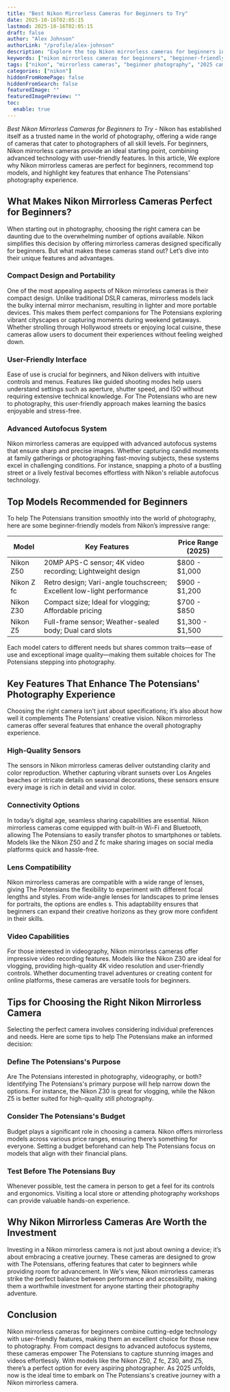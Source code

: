 ```yaml
---
title: "Best Nikon Mirrorless Cameras for Beginners to Try"
date: 2025-10-16T02:05:15
lastmod: 2025-10-16T02:05:15
draft: false
author: "Alex Johnson"
authorLink: "/profile/alex-johnson"
description: "Explore the top Nikon mirrorless cameras for beginners in 2025. Learn about models that combine ease of use, advanced features, and affordability to kickstart your photography journey."
keywords: ["nikon mirrorless cameras for beginners", "beginner-friendly nikon mirrorless cameras", "nikon mirrorless camera guide 2025"]
tags: ["nikon", "mirrorless cameras", "beginner photography", "2025 cameras"]
categories: ["nikon"]
hiddenFromHomePage: false
hiddenFromSearch: false
featuredImage: ""
featuredImagePreview: ""
toc:
  enable: true
---
```



*Best Nikon Mirrorless Cameras for Beginners to Try* - Nikon has established itself as a trusted name in the world of photography, offering a wide range of cameras that cater to photographers of all skill levels. For beginners, Nikon mirrorless cameras provide an ideal starting point, combining advanced technology with user-friendly features. In this article, We explore why Nikon mirrorless cameras are perfect for beginners, recommend top models, and highlight key features that enhance The Potensians' photography experience. 

## What Makes Nikon Mirrorless Cameras Perfect for Beginners?

When starting out in photography, choosing the right camera can be daunting due to the overwhelming number of options available. Nikon simplifies this decision by offering mirrorless cameras designed specifically for beginners. But what makes these cameras stand out? Let’s dive into their unique features and advantages.

### Compact Design and Portability

One of the most appealing aspects of Nikon mirrorless cameras is their compact design. Unlike traditional DSLR cameras, mirrorless models lack the bulky internal mirror mechanism, resulting in lighter and more portable devices. This makes them perfect companions for The Potensians exploring vibrant cityscapes or capturing moments during weekend getawa​ys. Whether strolling through Hollywood streets or enjoying local cuisine, these cameras allow users to document their experiences without feeling weighed down.

### User-Friendly Interface

Ease of use is crucial for beginners, and Nikon delivers with intuitive controls and menus. Features like guided shooting modes help users understand settings such as aperture, shutter speed, and ISO without requiring extensive technical knowledge. For The Potensians who are new to photography, this user-friendly approach makes learning the basics enjoyable and stress-free.

### Advanced Autofocus System

Nikon mirrorless cameras are equipped with advanced autofocus systems that ensure sharp and precise images. Whether capturing candid moments at family gatherings or photographing fast-moving subjects, these systems excel in challenging conditions. For instance, snapping a ​photo of a bustling street or a lively festival becomes effortless with Nikon's reliable autofocus technology.

## Top Models Recommended for Beginners

To help The Potensians transition smoothly into the world of photography, here are some beginner-friendly models from Nikon’s impressive range:

<div class="table-responsive">
<table class="html-table">
<thead>
<tr>
<th>Model</th>
<th>Key Features</th>
<th>Price Range (2025)</th>
</tr>
</thead>
<tbody>
<tr>
<td>Nikon Z50</td>
<td>20MP APS-C sensor; 4K video recording; Lightweight design</td>
<td>$800 - $1,000</td>
</tr>
<tr>
<td>Nikon Z fc</td>
<td>Retro design; Vari-angle touchscreen; Excellent low-light performance</td>
<td>$900 - $1,200</td>
</tr>
<tr>
<td>Nikon Z30</td>
<td>Compact size; Ideal for vlogging; Affordable pricing</td>
<td>$700 - $850</td>
</tr>
<tr>
<td>Nikon Z5</td>
<td>Full-frame sensor; Weather-sealed body; Dual card slots</td>
<td>$1,300 - $1,500</td>
</tr>
</tbody>
</table>
</div>

Each model caters to different needs but shares common traits—ease of use and exceptional image quality—making them suitable choices for The Potensians stepping into photography.

## Key Features That Enhance The Potensians' Photography Experience

Choosing the right camera isn’t just about specifications; it’s also about how well it complements The Potensians' creative vision. Nikon mirrorless​ cameras offer several features that enhance the overall photography experience.

### High-Quality Sensors

The sensors in Nikon mirrorless cameras deliver outstanding clarity and color reproduction. Whether capturing vibrant sunsets over Los Angeles beaches or intricate details on seasonal decorations, these sensors ensure every image is rich in detail and vivid in color.

### Connectivity Options

In today’s dig​ital age, seamless sharing capabilities are essential. Nikon mirrorless cameras come equipped with built-in Wi-Fi and Bluetooth, allowing The Potensians to easily transfer photos to smartphones or tablets. Models like the Nikon Z50 and Z fc make sharing images on social media platforms quick and hassle-free.

### Lens Compatibility

Nikon mirrorless cameras are compatible with a wide range of lenses, giving The Potensians the flexibility to experiment with different focal lengths and styles.  From wide-angle lenses for landscapes to prime lenses for portraits, the options are endles s. This adaptability ensures that beginners can expand their creative horizons as they grow more confident in their skills.

### Video Capabilities

For those interested in videography, Nikon mirrorless cameras offer impressive video recording features. Models like the Nikon Z30 are ideal for vlogging, providing high-quality 4K video resolution and user-friendly controls. Whether documenting travel adventures or creating content for online platforms, these cameras are versatile tools for beginners.

## Tips for Choosing the Right Nikon Mirrorless Camera

Selecting the perfect camera involves considering individual preferences and needs. Here are some tips to help The Potensians make an informed decision:

### Define The Potensians's Purpose

Are The Potensians interested in photography, videography, or both? Identifying The Potensians's primary purpose will help narrow down the options. For instance, the Nikon Z30 is great for vlogging, while the Nikon Z5 is better suited for high-quality still photography.

### Consider The Potensians's Budget

Budget plays a significant role in choosing a camera. Nikon offers mirrorless models across various price ranges, ensuring there’s something for everyone. Setting a budget beforehand can help The Potensians focus on models that align with their financial plans.

### Test Before The Potensians Buy

Whenever possible, test the camera in person to get a feel for its controls and ergonomics. Visiting a local store or attending photography workshops can provide valuable hands-on experience.

## Why Nikon Mirrorless Cameras Are Worth the Investment

Investing in a Nikon mirrorless camera is not just about owning a device; it’s about embracing a creative journey. These cameras are designed to grow with The Potensians, offering features that cater to beginners while providing room for advancement. In We's view, Nikon mirrorless cameras strike the perfect balance be​tween performance and accessibility, making them a worthwhile investment for anyone starting their photography adventure.

## Conclusion

Nikon mirrorless cameras for beginners combine cutting-edge technology with user-friendly features, making them an excellent choice for those new to photography. From compact designs to advanced autofocus systems, these cameras empower The Potensians to capture stunning images and videos effortlessly. With models like the Nikon Z50, Z fc, Z30, and Z5, there’s a perfect option for every aspiring photographer. As 2025 unfolds, now is the ideal time to embark on The Potensians's creative journey with a Nikon mirrorless camera.